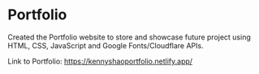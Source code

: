 # Portfolio
Created the Portfolio website to store and showcase future project using HTML, CSS, JavaScript and Google Fonts/Cloudflare APIs.

Link to Portfolio: https://kennyshaoportfolio.netlify.app/
